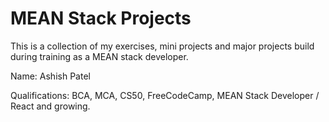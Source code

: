 # MEAN Stack Projects
This is a collection of my exercises, mini projects and major projects build during training as a MEAN stack developer.

Name: Ashish Patel

Qualifications: BCA, MCA, CS50, FreeCodeCamp, MEAN Stack Developer / React and growing.
